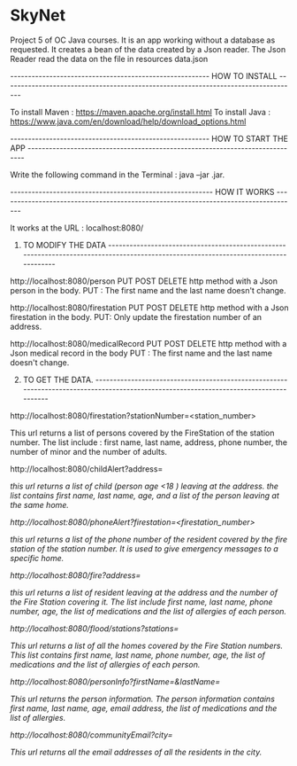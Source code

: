 # SkyNet
Project 5 of OC Java courses. 
It is an app working without a database as requested. It creates a bean of the data created by a Json reader.
The Json Reader read the data on the file in resources data.json

-------------------------------------------------------- HOW TO INSTALL -----------------------------------------------------------------------------------

To install Maven : 
https://maven.apache.org/install.html
To install Java : 
https://www.java.com/en/download/help/download_options.html

-------------------------------------------------------- HOW TO START THE APP -----------------------------------------------------------------------------

Write the following command in the Terminal : 
java –jar <ExecutableJarFileName>.jar.

--------------------------------------------------------- HOW IT WORKS ------------------------------------------------------------------------------------

It works at the URL : localhost:8080/

1. TO MODIFY THE DATA -------------------------------------------------------------------------------------------------------------------------------------

http://localhost:8080/person 
PUT POST DELETE http method with a Json person in the body. 
PUT : The first name and the last name doesn't change.

http://localhost:8080/firestation
PUT POST DELETE http method with a Json firestation in the body.
PUT: Only update the firestation number of an address.

http://localhost:8080/medicalRecord
PUT POST DELETE http method with a Json medical record in the body 
PUT : The first name and the last name doesn't change.

2. TO GET THE DATA. ---------------------------------------------------------------------------------------------------------------------------------------

http://localhost:8080/firestation?stationNumber=<station_number>

This url returns a list of persons covered by the FireStation of the station number. The list include : first name, last name, address, phone number, the number of minor and the number of adults.


http://localhost:8080/childAlert?address=<address>

this url returns a list of child (person age <18 ) leaving at the address. the list contains first name, last name, age, and a list of the person leaving at the same home.


http://localhost:8080/phoneAlert?firestation=<firestation_number>

this url returns a list of the phone number of the resident covered by the fire station of the station number. It is used to give emergency messages to a specific home.


http://localhost:8080/fire?address=<address>

this url returns a list of resident leaving at the address and the number of the Fire Station covering it. The list include first name, last name, phone number, age, the list of medications and the list of allergies of each person.


http://localhost:8080/flood/stations?stations=<a list of station_numbers>

This url returns a list of all the homes covered by the Fire Station numbers. This list contains first name, last name, phone number, age, the list of medications and the list of allergies of each person.


http://localhost:8080/personInfo?firstName=<firstName>&lastName=<lastName>

This url returns the person information. The person information contains first name, last name, age, email address, the list of medications and the list of allergies.


http://localhost:8080/communityEmail?city=<city>

This url returns all the email addresses of all the residents in the city.
